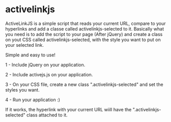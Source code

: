 activelinkjs 
============

ActiveLinkJS is a simple script that reads your current URL, compare to your hyperlinks and add a classe called activelinkjs-selected to it.
Basically what you need is to add the script to your page (After jQuery) and create a class on yout CSS called activelinkjs-selected, with the style you want to put
on your selected link.

Simple and easy to use!

1 - Include jQuery on your application.

2 - Include activejs.js on your application.

3 - On your CSS file, create a new class ".activelinkjs-selected" and set the styles you want.

4 - Run your application :)


If it works, the hyperlink with your current URL wiill have the ".activelinkjs-selected" class attached to it.
